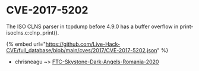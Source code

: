 # CVE-2017-5202

The ISO CLNS parser in tcpdump before 4.9.0 has a buffer overflow in print-isoclns.c:clnp_print().

{% embed url="https://github.com/Live-Hack-CVE/full_database/blob/main/cves/2017/CVE-2017-5202.json" %}


* chrisneagu ~> [FTC-Skystone-Dark-Angels-Romania-2020](https://www.alice-snow.ru/2017/database/cve-2017-5202/ftc-skystone-dark-angels-romania-2020-chrisneagu)